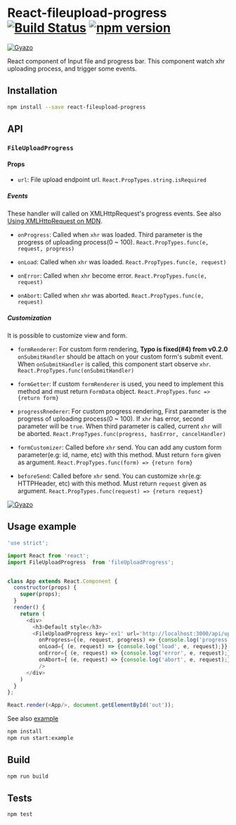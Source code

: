 # React-fileupload-progress [![Build Status](https://travis-ci.org/georgeOsdDev/react-fileupload-progress.svg?branch=develop)](https://travis-ci.org/georgeOsdDev/react-fileupload-progress) [![npm version](https://badge.fury.io/js/react-fileupload-progress.svg)](http://badge.fury.io/js/react-fileupload-progress)

[![Gyazo](https://i.gyazo.com/581f05bc048cd38ea8e5a2f535b17bed.gif)](https://gyazo.com/581f05bc048cd38ea8e5a2f535b17bed)

React component of Input file and progress bar.
This component watch xhr uploading process, and trigger some events.

## Installation

```bash
npm install --save react-fileupload-progress
```

## API

### `FileUploadProgress`

#### Props

* `url`: File upload endpoint url.
  `React.PropTypes.string.isRequired`

##### Events

  These handler will called on XMLHttpRequest's progress events.
  See also [Using XMLHttpRequest on MDN](https://developer.mozilla.org/en/docs/Web/API/XMLHttpRequest/Using_XMLHttpRequest).

* `onProgress`: Called when `xhr` was loaded. Third parameter is the progress of uploading process(0 ~ 100).
  `React.PropTypes.func(e, request, progress)`

* `onLoad`: Called when `xhr` was loaded.
  `React.PropTypes.func(e, request)`

* `onError`: Called when `xhr` become error.
  `React.PropTypes.func(e, request)`

* `onAbort`: Called when `xhr` was aborted.
  `React.PropTypes.func(e, request)`

##### Customization

  It is possible to customize view and form.

* `formRenderer`: For custom form rendering, **Typo is fixed(#4) from v0.2.0**
  `onSubmitHandler` should be attach on your custom form's submit event. When `onSubmitHandler` is called, this component start observe `xhr`.
  `React.PropTypes.func(onSubmitHandler)`

* `formGetter`: If custom `formRenderer` is used, you need to implement this method and must return `FormData` object.
  `React.PropTypes.func => {return form}`

* `progressRnederer`: For custom progress rendering,
  First parameter is the progress of uploading process(0 ~ 100).
  If `xhr` has error, second parameter will be `true`.
  When third parameter is called, current `xhr` will be aborted.
  `React.PropTypes.func(progress, hasError, cancelHandler)`

* `formCustomizer`: Called before `xhr` send. You can add any custom form parameter(e.g: id, name, etc) with this method. Must return `form` given as argument.
  `React.PropTypes.func(form) => {return form}`

* `beforeSend`: Called before `xhr` send. You can customize `xhr`(e.g: HTTPHeader, etc) with this method. Must return `request` given as argument.
  `React.PropTypes.func(request) => {return request}`

[![Gyazo](https://i.gyazo.com/f6428f29681c9aab16fc62771bb1980d.gif)](https://gyazo.com/f6428f29681c9aab16fc62771bb1980d)


## Usage example

```javascript
'use strict';

import React from 'react';
import FileUploadProgress  from 'fileUploadProgress';


class App extends React.Component {
  constructor(props) {
    super(props);
  }
  render() {
    return (
      <div>
        <h3>Default style</h3>
        <FileUploadProgress key='ex1' url='http://localhost:3000/api/upload'
          onProgress={(e, request, progress) => {console.log('progress', e, request, progress);}}
          onLoad={ (e, request) => {console.log('load', e, request);}}
          onError={ (e, request) => {console.log('error', e, request);}}
          onAbort={ (e, request) => {console.log('abort', e, request);}}
          />
      </div>
    )
  }
};

React.render(<App/>, document.getElementById('out'));
```

See also [example](https://github.com/georgeOsdDev/react-fileupload-progress/tree/develop/example)

```bash
npm install
npm run start:example
```

## Build

```bash
npm run build
```

## Tests

```bash
npm test
```
